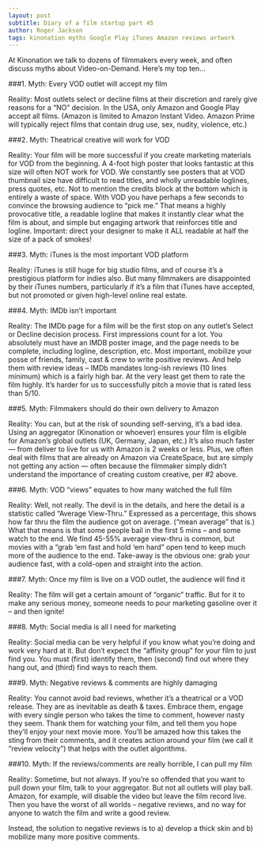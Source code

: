 ```yaml
---
layout: post
subtitle: Diary of a film startup part 45
author: Roger Jackson
tags: kinonation myths Google Play iTunes Amazon reviews artwork
---
```


At Kinonation we talk to dozens of filmmakers every week, and often discuss myths about Video-on-Demand. Here’s my top ten…

###1. Myth: Every VOD outlet will accept my film

Reality: Most outlets select or decline films at their discretion and rarely give reasons for a “NO” decision. In the USA, only Amazon and Google Play accept all films. (Amazon is limited to Amazon Instant Video. Amazon Prime will typically reject films that contain drug use, sex, nudity, violence, etc.)

###2. Myth: Theatrical creative will work for VOD

Reality: Your film will be more successful if you create marketing materials for VOD from the beginning. A 4-foot high poster that looks fantastic at this size will often NOT work for VOD. We constantly see posters that at VOD thumbnail size have difficult to read titles, and wholly unreadable loglines, press quotes, etc. Not to mention the credits block at the bottom which is entirely a waste of space. With VOD you have perhaps a few seconds to convince the browsing audience to “pick me.” That means a highly provocative title, a readable logline that makes it instantly clear what the film is about, and simple but engaging artwork that reinforces title and logline. Important: direct your designer to make it ALL readable at half the size of a pack of smokes!

###3. Myth: iTunes is the most important VOD platform

Reality: iTunes is still huge for big studio films, and of course it’s a prestigious platform for indies also. But many filmmakers are disappointed by their iTunes numbers, particularly if it’s a film that iTunes have accepted, but not promoted or given high-level online real estate.

###4. Myth: IMDb isn’t important

Reality: The IMDb page for a film will be the first stop on any outlet’s Select or Decline decision process. First impressions count for a lot. You absolutely must have an IMDB poster image, and the page needs to be complete, including logline, description, etc. Most important, mobilize your posse of friends, family, cast & crew to write positive reviews. And help them with review ideas – IMDb mandates long-ish reviews (10 lines minimum) which is a fairly high bar. At the very least get them to rate the film highly. It’s harder for us to successfully pitch a movie that is rated less than 5/10.

###5. Myth: Filmmakers should do their own delivery to Amazon

Reality: You can, but at the risk of sounding self-serving, it’s a bad idea. Using an aggregator (Kinonation or whoever) ensures your film is eligible for Amazon’s global outlets (UK, Germany, Japan, etc.) It’s also much faster — from deliver to live for us with Amazon is 2 weeks or less. Plus, we often deal with films that are already on Amazon via CreateSpace, but are simply not getting any action — often because the filmmaker simply didn’t understand the importance of creating custom creative, per #2 above.

###6. Myth: VOD “views” equates to how many watched the full film

Reality: Well, not really. The devil is in the details, and here the detail is a statistic called “Average View-Thru.” Expressed as a percentage, this shows how far thru the film the audience got on average. (“mean average” that is.) What that means is that some people bail in the first 5 mins – and some watch to the end. We find 45-55% average view-thru is common, but movies with a “grab ‘em fast and hold ‘em hard” open tend to keep much more of the audience to the end. Take-away is the obvious one: grab your audience fast, with a cold-open and straight into the action.

###7. Myth: Once my film is live on a VOD outlet, the audience will find it

Reality: The film will get a certain amount of “organic” traffic. But for it to make any serious money, someone needs to pour marketing gasoline over it – and then ignite!

###8. Myth: Social media is all I need for marketing

Reality: Social media can be very helpful if you know what you’re doing and work very hard at it. But don’t expect the “affinity group” for your film to just find you. You must (first) identify them, then (second) find out where they hang out, and (third) find ways to reach them.

###9. Myth: Negative reviews & comments are highly damaging

Reality: You cannot avoid bad reviews, whether it’s a theatrical or a VOD release. They are as inevitable as death & taxes. Embrace them, engage with every single person who takes the time to comment, however nasty they seem. Thank them for watching your film, and tell them you hope they’ll enjoy your next movie more. You’ll be amazed how this takes the sting from their comments, and it creates action around your film (we call it “review velocity”) that helps with the outlet algorithms.

###10. Myth: If the reviews/comments are really horrible, I can pull my film

Reality: Sometime, but not always. If you’re so offended that you want to pull down your film, talk to your aggregator. But not all outlets will play ball. Amazon, for example, will disable the video but leave the film record live. Then you have the worst of all worlds – negative reviews, and no way for anyone to watch the film and write a good review.

Instead, the solution to negative reviews is to a) develop a thick skin and b) mobilize many more positive comments.
